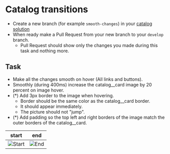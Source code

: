 # Catalog transitions
- Create a new branch (for example `smooth-changes`) in your [catalog solution](readme.md)
- When ready make a Pull Request from your new branch to your `develop` branch.
  - Pull Request should show only the changes you made during this task and nothing more.

## Task
- Make all the changes smooth on hover (All links and buttons).
- Smoothly (during 400ms) increase the catalog__card image by 20 percent on image hover.
- (*) Add 3px border to the image when hovering.
  - Border should be the same color as the catalog__card border.
  - It should appear immediately.
  - The picture should not "jump".
- (*) Add padding so the top left and right borders of the image match the outer borders of the catalog__card.

| start | end |
| ----- | --- |
| ![Start](./description/start.png) | ![End](./description/end.png) |
